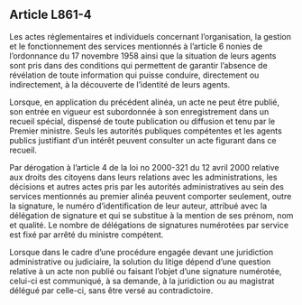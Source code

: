 Article L861-4
----
Les actes réglementaires et individuels concernant l’organisation, la gestion et
le fonctionnement des services mentionnés à l’article 6 nonies de l’ordonnance
du 17 novembre 1958 ainsi que la situation de leurs agents sont pris dans des
conditions qui permettent de garantir l’absence de révélation de toute
information qui puisse conduire, directement ou indirectement, à la découverte
de l’identité de leurs agents.

Lorsque, en application du précédent alinéa, un acte ne peut être publié, son
entrée en vigueur est subordonnée à son enregistrement dans un recueil spécial,
dispensé de toute publication ou diffusion et tenu par le Premier ministre.
Seuls les autorités publiques compétentes et les agents publics justifiant d’un
intérêt peuvent consulter un acte figurant dans ce recueil.

Par dérogation à l’article 4 de la loi no 2000-321 du 12 avril 2000 relative aux
droits des citoyens dans leurs relations avec les administrations, les décisions
et autres actes pris par les autorités administratives au sein des services
mentionnés au premier alinéa peuvent comporter seulement, outre la signature, le
numéro d’identification de leur auteur, attribué avec la délégation de signature
et qui se substitue à la mention de ses prénom, nom et qualité. Le nombre de
délégations de signatures numérotées par service est fixé par arrêté du ministre
compétent.

Lorsque dans le cadre d’une procédure engagée devant une juridiction
administrative ou judiciaire, la solution du litige dépend d’une question
relative à un acte non publié ou faisant l’objet d’une signature numérotée,
celui-ci est communiqué, à sa demande, à la juridiction ou au magistrat délégué
par celle-ci, sans être versé au contradictoire.
